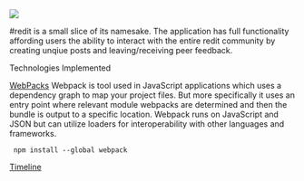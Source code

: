 <img src="https://i.imgur.com/wUsFUAS.png" />


#redit is a small slice of its namesake. The application has full functionality affording users the ability to interact with the entire redit community by creating unqiue posts and leaving/receiving peer feedback.

Technologies Implemented

  [WebPacks](https://webpack.js.org)
   Webpack is tool used in JavaScript applications which uses a dependency graph to map your project files. 
    But more specifically it uses an entry point where relevant module webpacks are determined and then the bundle is output to a specific location. Webpack runs on JavaScript and JSON but can utilize loaders for interoperability with other languages and frameworks.
  
    
     npm install --global webpack
     
 
  

 
 [Timeline](https://github.com/gkopplin/redit/wiki/Timeline)

